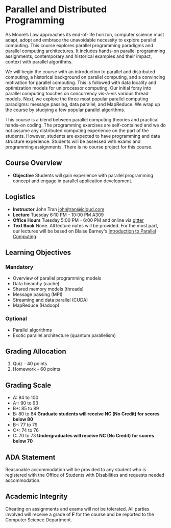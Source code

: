 # Parallel and Distributed Programming

As Moore’s Law approaches its end-of-life horizon, computer science must adapt, adopt and embrace the unavoidable necessity to explore parallel computing.  This course explores parallel programming paradigms and parallel computing architectures. It includes hands-on parallel programming assignments, contemporary and historical examples and their impact, context with parallel algorithms. 

We will begin the course with an introduction to parallel and distributed computing, a  historical background on parallel computing, and a convincing motivation for parallel computing.  This is followed with data locality and optimization models for uniprocessor computing.  Our initial foray into parallel computing touches on concurrency vis-à-vis various thread models.  Next, we explore the three most popular parallel computing paradigms: message passing, data parallel, and MapReduce.  We wrap up the course by studying a few popular parallel algorithms.

This course is a blend between parallel computing theories and practical hands-on coding.  The programming exercises are self-contained and we do not assume any distributed computing experience on the part of the students.  However, students are expected to have programming and data structure experience.  Students will be assessed with exams and programming assignments.  There is no course project for this course.

## Course Overview

- **Objective** Students will gain experience with parallel programming concept and engage in parallel application development.

## Logistics

- **Instructor** John Tran <johnjtran@icloud.com>
- **Lecture** Tuesday 6:10 PM - 10:00 PM A309
- **Office Hours** Tuesday 5:00 PM - 6:00 PM and online via [gitter](https://gitter.im/csula/cs370-winter-2016)
- **Text Book** None.  All lecture notes will be provided.  For the most part, our lectures will be based on Blaise Barney's [Introduction to Parallel Computing](https://computing.llnl.gov/tutorials/parallel_comp/).

## Learning Objectives

### Mandatory
* Overview of parallel programming models
* Data hiearchy (cache)
* Shared memory models (threads)
* Message passing (MPI)
* Streaming and data parallel (CUDA)
* MapReduce (Hadoop)

### Optional
* Parallel algorithms 
* Exotic parallel architecture (quantum parallelism)

## Grading Allocation

1. Quiz - 40 points
2. Homework - 60 points

## Grading Scale

* A: 94 to 100
* A-: 90 to 93
* B+: 85 to 89
* B: 80 to 84 **Graduate students will receive NC (No Credit) for scores below 80**
* B-: 77 to 79
* C+: 74 to 76
* C: 70 to 73 **Undergraduates will receive NC (No Credit) for scores below 70**

## ADA Statement

Reasonable accommodation will be provided to any student who is registered with the Office of Students with Disabilities and requests needed accommodation.

## Academic Integrity

Cheating on assignments and exams will not be tolerated. All parties involved will receive a grade of **F** for the course and be reported to the Computer Science Department.


